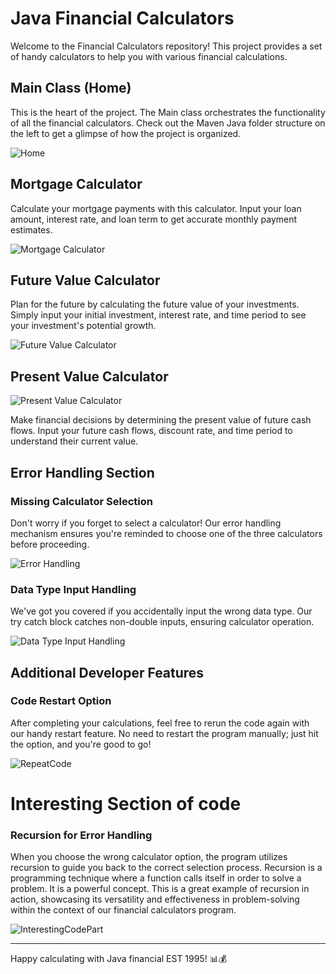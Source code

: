 # Java Financial Calculators

Welcome to the Financial Calculators repository! This project provides a set of handy calculators to help you with various financial calculations.

## Main Class (Home)

This is the heart of the project. The Main class orchestrates the functionality of all the financial calculators. Check out the Maven Java folder structure on the left to get a glimpse of how the project is organized.

![Home](https://github.com/1uckyswish/financial-calculators/assets/107442415/d2b71325-070b-45e3-b6e5-2ca9902e02ae)

## Mortgage Calculator

Calculate your mortgage payments with this calculator. Input your loan amount, interest rate, and loan term to get accurate monthly payment estimates.

![Mortgage Calculator](https://github.com/1uckyswish/financial-calculators/assets/107442415/81324d6c-8ba6-4a0a-bf7d-4cfc03215273)
## Future Value Calculator

Plan for the future by calculating the future value of your investments. Simply input your initial investment, interest rate, and time period to see your investment's potential growth.

![Future Value Calculator](https://github.com/1uckyswish/financial-calculators/assets/107442415/d25c8d1a-15f7-4cad-b7d7-cf876212c177)
## Present Value Calculator

![Present Value Calculator](https://github.com/1uckyswish/financial-calculators/assets/107442415/8f9bd4cf-04cf-40bf-bdb9-f9d9775fc59d)

Make financial decisions by determining the present value of future cash flows. Input your future cash flows, discount rate, and time period to understand their current value.

## Error Handling Section

### Missing Calculator Selection

Don't worry if you forget to select a calculator! Our error handling mechanism ensures you're reminded to choose one of the three calculators before proceeding.

![Error Handling](https://github.com/1uckyswish/financial-calculators/assets/107442415/b533d6f2-694b-428a-92fd-e97d2eb127c4)
### Data Type Input Handling

We've got you covered if you accidentally input the wrong data type. Our try catch block catches non-double inputs, ensuring calculator operation.

![Data Type Input Handling](https://github.com/1uckyswish/financial-calculators/assets/107442415/4e9b19a4-7d19-4cb9-8ee2-6b56efbfa6a0)
## Additional Developer Features

### Code Restart Option

After completing your calculations, feel free to rerun the code again with our handy restart feature. No need to restart the program manually; just hit the option, and you're good to go!

![RepeatCode](https://github.com/1uckyswish/financial-calculators/assets/107442415/a9cce613-edf3-47a1-ab75-5780f06b218c)

# Interesting Section of code
### Recursion for Error Handling
When you choose the wrong calculator option, the program utilizes recursion to guide you back to the correct selection process.
Recursion is a programming technique where a function calls itself in order to solve a problem. It is a powerful concept.
This is a great example of recursion in action, showcasing its versatility and effectiveness in problem-solving within the context of our financial calculators program.

![InterestingCodePart](https://github.com/1uckyswish/financial-calculators/assets/107442415/feb70868-e5f8-4f02-b458-88e8923e4341)


---

Happy calculating with Java financial EST 1995! 📊💰
